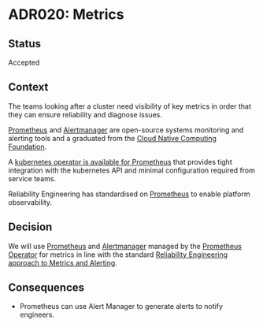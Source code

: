 # ADR020: Metrics

## Status

Accepted

## Context

The teams looking after a cluster need visibility of key metrics in order that they can ensure reliability and diagnose issues.

[Prometheus](https://prometheus.io) and [Alertmanager](https://prometheus.io/docs/alerting/alertmanager/) are open-source systems monitoring and alerting tools and a graduated from the [Cloud Native Computing Foundation][CNCF].

A [kubernetes operator is available for Prometheus](https://github.com/coreos/prometheus-operator) that provides tight integration with the kubernetes API and minimal configuration required from service teams.

Reliability Engineering has standardised on [Prometheus](https://prometheus.io) to enable platform observability.

[CNCF]: https://www.cncf.io/announcement/2018/08/09/prometheus-graduates/

## Decision

We will use [Prometheus](https://prometheus.io/) and [Alertmanager](https://prometheus.io/docs/alerting/alertmanager/) managed by the [Prometheus Operator](https://github.com/coreos/prometheus-operator) for metrics in line with the standard [Reliability Engineering approach to Metrics and Alerting](https://reliability-engineering.cloudapps.digital/monitoring-alerts.html).

## Consequences

- Prometheus can use Alert Manager to generate alerts to notify engineers.
